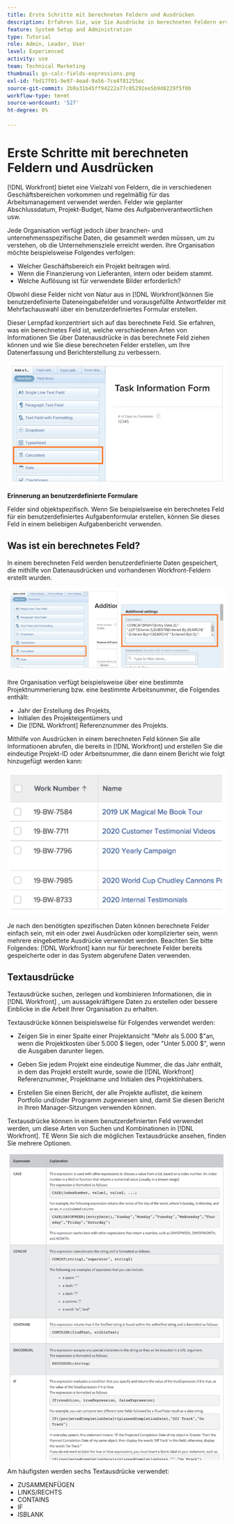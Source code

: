```yaml
---
title: Erste Schritte mit berechneten Feldern und Ausdrücken
description: Erfahren Sie, wie Sie Ausdrücke in berechneten Feldern erstellen, um eindeutige benutzerdefinierte Daten über die Arbeit zu sammeln, die für Ihre Organisation durchgeführt wird.
feature: System Setup and Administration
type: Tutorial
role: Admin, Leader, User
level: Experienced
activity: use
team: Technical Marketing
thumbnail: gs-calc-fields-expressions.png
exl-id: fbd17f01-9e97-4ead-9a56-7ce4f81255ec
source-git-commit: 2b9a31b45ff94222a77c05292ee5b9d8229f5f0b
workflow-type: tm+mt
source-wordcount: '527'
ht-degree: 0%

---
```


# Erste Schritte mit berechneten Feldern und Ausdrücken

<!-- **Note**: The expression examples shown are simple and some may be mitigated by fields already supplied by  . However, the examples are used to illustrate the foundational knowledge needed in order to build expressions in Workfront.-->

[!DNL Workfront] bietet eine Vielzahl von Feldern, die in verschiedenen Geschäftsbereichen vorkommen und regelmäßig für das Arbeitsmanagement verwendet werden. Felder wie geplanter Abschlussdatum, Projekt-Budget, Name des Aufgabenverantwortlichen usw.

Jede Organisation verfügt jedoch über branchen- und unternehmensspezifische Daten, die gesammelt werden müssen, um zu verstehen, ob die Unternehmensziele erreicht werden. Ihre Organisation möchte beispielsweise Folgendes verfolgen:

* Welcher Geschäftsbereich ein Projekt beitragen wird.
* Wenn die Finanzierung von Lieferanten, intern oder beidem stammt.
* Welche Auflösung ist für verwendete Bilder erforderlich?

Obwohl diese Felder nicht von Natur aus in [!DNL Workfront]können Sie benutzerdefinierte Dateneingabefelder und vorausgefüllte Antwortfelder mit Mehrfachauswahl über ein benutzerdefiniertes Formular erstellen.

Dieser Lernpfad konzentriert sich auf das berechnete Feld. Sie erfahren, was ein berechnetes Feld ist, welche verschiedenen Arten von Informationen Sie über Datenausdrücke in das berechnete Feld ziehen können und wie Sie diese berechneten Felder erstellen, um Ihre Datenerfassung und Berichterstellung zu verbessern.

![Ressourcen-Management richtet einen Pager ein](assets/GS01.png)

**Erinnerung an benutzerdefinierte Formulare**

Felder sind objektspezifisch. Wenn Sie beispielsweise ein berechnetes Feld für ein benutzerdefiniertes Aufgabenformular erstellen, können Sie dieses Feld in einem beliebigen Aufgabenbericht verwenden.

## Was ist ein berechnetes Feld?

In einem berechneten Feld werden benutzerdefinierte Daten gespeichert, die mithilfe von Datenausdrücken und vorhandenen Workfront-Feldern erstellt wurden.

![Lastenausgleich mit Nutzungsbericht](assets/GS02.png)

Ihre Organisation verfügt beispielsweise über eine bestimmte Projektnummerierung bzw. eine bestimmte Arbeitsnummer, die Folgendes enthält:

* Jahr der Erstellung des Projekts,
* Initialen des Projekteigentümers und
* Die [!DNL Workfront] Referenznummer des Projekts.


Mithilfe von Ausdrücken in einem berechneten Feld können Sie alle Informationen abrufen, die bereits in [!DNL Workfront] und erstellen Sie die eindeutige Projekt-ID oder Arbeitsnummer, die dann einem Bericht wie folgt hinzugefügt werden kann:

![Lastenausgleich mit Nutzungsbericht](assets/GS03.png)

Je nach den benötigten spezifischen Daten können berechnete Felder einfach sein, mit ein oder zwei Ausdrücken oder komplizierter sein, wenn mehrere eingebettete Ausdrücke verwendet werden. Beachten Sie bitte Folgendes: [!DNL Workfront] kann nur für berechnete Felder bereits gespeicherte oder in das System abgerufene Daten verwenden.

## Textausdrücke

Textausdrücke suchen, zerlegen und kombinieren Informationen, die in [!DNL Workfront] , um aussagekräftigere Daten zu erstellen oder bessere Einblicke in die Arbeit Ihrer Organisation zu erhalten.

Textausdrücke können beispielsweise für Folgendes verwendet werden:

* Zeigen Sie in einer Spalte einer Projektansicht &quot;Mehr als 5.000 $&quot;an, wenn die Projektkosten über 5.000 $ liegen, oder &quot;Unter 5.000 $&quot;, wenn die Ausgaben darunter liegen.

* Geben Sie jedem Projekt eine eindeutige Nummer, die das Jahr enthält, in dem das Projekt erstellt wurde, sowie die  [!DNL Workfront] Referenznummer, Projektname und Initialen des Projektinhabers.

* Erstellen Sie einen Bericht, der alle Projekte auflistet, die keinem Portfolio und/oder Programm zugewiesen sind, damit Sie diesen Bericht in Ihren Manager-Sitzungen verwenden können.

Textausdrücke können in einem benutzerdefinierten Feld verwendet werden, um diese Arten von Suchen und Kombinationen in [!DNL Workfront].
TE Wenn Sie sich die möglichen Textausdrücke ansehen, finden Sie mehrere Optionen.

![Ressourcen-Management richtet einen Pager ein](assets/TE01.png)

Am häufigsten werden sechs Textausdrücke verwendet:

* ZUSAMMENFÜGEN
* LINKS/RECHTS
* CONTAINS
* IF
* ISBLANK
